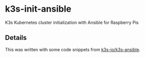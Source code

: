 # k3s-init-ansible
K3s Kubernetes cluster initialization with Ansible for Raspberry Pis

## Details
This was written with some code snippets from [k3s-io/k3s-ansible](https://github.com/k3s-io/k3s-ansible).
